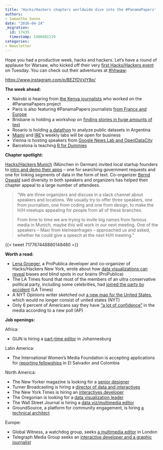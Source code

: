 ```yaml
---
title: 'Hacks/Hackers chapters worldwide dive into the #PanamaPapers'
authors:
- Samantha Sunne
date: "2016-04-24"
_migration:
  id: 17435
  timestamp: 1486602219
categories:
- Newsletter
---
```


Hope you had a productive week, hacks and hackers. Let&#8217;s have a round of applause for Warsaw, who kicked off their very [first Hacks/Hackers event][1] on Tuesday. You can check out their adventures at [#hhwaw][2]:

https://www.instagram.com/p/BEZfDVxIY8p/

**The week ahead:**

  * Nairobi is hearing from [the Kenya journalists][3] who worked on the #PanamaPapers project
  * Paris is also featuring #PanamaPapers journalists [from France and Europe][4]
  * Brisbane is holding a workshop on [finding stories in huge amounts of text][5]
  * Rosario is holding [a datathon][6] to analyze public datasets in Argentina
  * [Miami][7] and [IRE][8]’s weekly labs will be open for business
  * Vienna is hosting speakers from [Google News Lab and OpenDataCity][9]
  * Barcelona is teaching [R for Dummies][10]

**Chapter spotlight:**

[Hacks/Hackers Munich][11] (München in German) invited local startup founders to [intro and demo their apps][12] &#8211; one for searching government requests and one for linking segments of data in the form of text. Co-organizer [Bernd Oswald][13] said diversity in both speakers and organizers has helped their chapter appeal to a large number of attendees.

> “We are three organizers and discuss in a slack channel about speakers and locations. We usually try to offer three speakers, one from journalism, one from coding and one from design, to make the H/H meetups appealing for people from all of these branches.
>
> From time to time we are trying to invite big names from famous media in Munich, maybe this will work in our next meeting. One of the speakers &#8211; Maxi from kleineanfragen &#8211; approached us and asked, whether he could give a speech at the next H/H meeting.”

{{< tweet 717767448880148480 >}}

**Worth a read:**

  * [Lena Groeger][14], a ProPublica developer and co-organizer of Hacks/Hackers New York, wrote about how [data visualizations can reveal][15] biases and blind spots in our brains (ProPublica)
  * The LA Times found that most of the members of an ultra conservative political party, including some celebrities, had [joined the party by accident][16] (LA Times)
  * A NYT Opinions writer sketched out [a new map for the United States][17], which would no longer consist of united states (NYT)
  * Only 6 percent of Americans say they have [“a lot of confidence”][18] in the media according to a new poll (AP)

**Job openings:**

Africa:

  * GIJN is hiring a [part-time editor][19] in Johannesburg

Latin America:

  * The International Women’s Media Foundation is accepting applications for [reporting fellowships][20] in El Salvador and Colombia

North America:

  * The New Yorker magazine is looking for a [senior designer][21]
  * Turner Broadcasting is hiring a [director of data and interactives][22]
  * The New York Times is hiring an [interactives developer][23]
  * The Oregonian is looking for a [data visualization leader][24]
  * The Wall Street Journal is hiring a [data viz/multimedia editor][25]
  * GroundSource, a platform for community engagement, is hiring [a technical architect][26]

Europe:

  * Global Witness, a watchdog group, seeks [a multimedia editor][27] in London
  * Telegraph Media Group seeks an [interactive developer and a graphic journalist][28]

 [1]: http://www.meetup.com/Hacks-Hackers-Warsaw/events/229639117/
 [2]: https://twitter.com/hashtag/hhwaw
 [3]: https://docs.google.com/forms/d/1kECynFSgpARMe582geZr_t4lF8PsolTXXgvtBuAOSRo/viewform?c=0&w=1
 [4]: http://www.meetup.com/Hacks-Hackers-Paris/events/230284851/
 [5]: http://www.meetup.com/Hacks-Hackers-Brisbane/events/228720247/
 [6]: http://www.meetup.com/Hacks-Hackers-Rosario/events/230371199/
 [7]: http://www.meetup.com/Hacks-Hackers-Miami/
 [8]: http://www.meetup.com/hackshackersIRE/
 [9]: http://www.meetup.com/Hacks-Hackers-Vienna/events/230447549/
 [10]: http://www.meetup.com/Hacks-Hackers-Barcelona/events/230399129/
 [11]: http://www.meetup.com/Hacks-Hackers-munchen/
 [12]: http://www.meetup.com/Hacks-Hackers-Munchen/events/229316133/
 [13]: https://twitter.com/berndoswald
 [14]: https://twitter.com/lenagroeger
 [15]: https://www.propublica.org/article/how-information-graphics-reveal-your-brains-blind-spots
 [16]: http://static.latimes.com/american-independent-party-california-voters/
 [17]: http://www.nytimes.com/2016/04/17/opinion/sunday/a-new-map-for-america.html?_r=0
 [18]: http://bigstory.ap.org/article/35c595900e0a4ffd99fbdc48a336a6d8/poll-vast-majority-americans-dont-trust-news-media
 [19]: http://www.journalism.co.za/blog/global-investigative-journalism-network-hiring-africa-editor/
 [20]: http://ijnet.org/en/opportunities/reporting-fellowships-el-salvador-and-colombia-available-worldwide
 [21]: http://condenast.avature.net/careers/JobDetail?jobId=6730&source=MD
 [22]: http://jobsatturner.com/atlanta/news/jobid10008726-director-news-interactives-jobs
 [23]: http://ire.org/jobs/job/810/
 [24]: http://ire.org/jobs/job/808/
 [25]: https://groups.google.com/forum/#!topic/data-vis-jobs/x6uq5LUFS4s
 [26]: https://docs.google.com/document/d/1WGiL7UeGGKjDSgeHaM-BV4VCf7lvXcCYH2ES3-NWwGc/edit
 [27]: http://ijnet.org/en/opportunities/global-witness-seeks-multimedia-editor-uk
 [28]: http://www.newsnerdjobs.com.s3-website-us-east-1.amazonaws.com/
